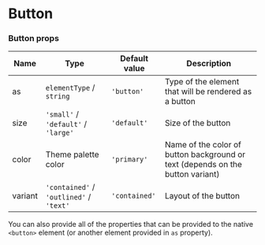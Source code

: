 # Button

<!-- STORY -->

### Button props

| Name    | Type                                    | Default value | Description                                                                    |
| ------- | --------------------------------------- | ------------- | ------------------------------------------------------------------------------ |
| as      | `elementType` / `string`                | `'button'`    | Type of the element that will be rendered as a button                          |
| size    | `'small'` / `'default'` / `'large'`     | `'default'`   | Size of the button                                                             |
| color   | Theme palette color                     | `'primary'`   | Name of the color of button background or text (depends on the button variant) |
| variant | `'contained'` / `'outlined'` / `'text'` | `'contained'` | Layout of the button                                                           |

You can also provide all of the properties that can be provided to the native `<button>` element (or another element provided in `as` property).
